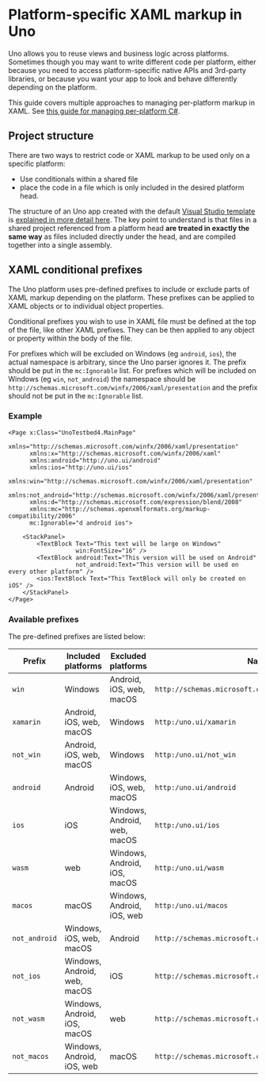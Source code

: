 # Platform-specific XAML markup in Uno

Uno allows you to reuse views and business logic across platforms. Sometimes though you may want to write different code per platform, either because you need to access platform-specific native APIs and 3rd-party libraries, or because you want your app to look and behave differently depending on the platform. 

This guide covers multiple approaches to managing per-platform markup in XAML. See [this guide for managing per-platform C#](platform-specific-csharp.md).

## Project structure

There are two ways to restrict code or XAML markup to be used only on a specific platform:
 * Use conditionals within a shared file
 * place the code in a file which is only included in the desired platform head.
 
 The structure of an Uno app created with the default [Visual Studio template](https://marketplace.visualstudio.com/items?itemName=nventivecorp.uno-platform-addin) is [explained in more detail here](uno-app-solution-structure.md). The key point to understand is that files in a shared project referenced from a platform head **are treated in exactly the same way** as files included directly under the head, and are compiled together into a single assembly.

## XAML conditional prefixes

The Uno platform uses pre-defined prefixes to include or exclude parts of XAML markup depending on the platform. These prefixes can be applied to XAML objects or to individual object properties.

Conditional prefixes you wish to use in XAML file must be defined at the top of the file, like other XAML prefixes. They can be then applied to any object or property within the body of the file.

For prefixes which will be excluded on Windows (eg `android`, `ios`), the actual namespace is arbitrary, since the Uno parser ignores it. The prefix should be put in the `mc:Ignorable` list. For prefixes which will be included on Windows (eg `win`, `not_android`) the namespace should be `http://schemas.microsoft.com/winfx/2006/xaml/presentation` and the prefix should not be put in the `mc:Ignorable` list.

### Example

```xaml
<Page x:Class="UnoTestbed4.MainPage"
	  xmlns="http://schemas.microsoft.com/winfx/2006/xaml/presentation"
	  xmlns:x="http://schemas.microsoft.com/winfx/2006/xaml"
	  xmlns:android="http://uno.ui/android"
	  xmlns:ios="http://uno.ui/ios"
	  xmlns:win="http://schemas.microsoft.com/winfx/2006/xaml/presentation"
	  xmlns:not_android="http://schemas.microsoft.com/winfx/2006/xaml/presentation"
	  xmlns:d="http://schemas.microsoft.com/expression/blend/2008"
	  xmlns:mc="http://schemas.openxmlformats.org/markup-compatibility/2006"
	  mc:Ignorable="d android ios">

	<StackPanel>
		<TextBlock Text="This text will be large on Windows"
				   win:FontSize="16" />
		<TextBlock android:Text="This version will be used on Android"
				   not_android:Text="This version will be used on every other platform" />
		<ios:TextBlock Text="This TextBlock will only be created on iOS" />
	</StackPanel>
</Page>
```

### Available prefixes

The pre-defined prefixes are listed below:

| Prefix        | Included platforms           | Excluded platforms           | Namespace                                                   | Put in `mc:Ignorable`? |
|---------------|------------------------------|------------------------------|-------------------------------------------------------------|------------------------|
| `win`         | Windows                      | Android, iOS, web, macOS     | `http://schemas.microsoft.com/winfx/2006/xaml/presentation` | no                     |
| `xamarin`     | Android, iOS, web, macOS     | Windows                      | `http:/uno.ui/xamarin`                | yes                    |
| `not_win`     | Android, iOS, web, macOS     | Windows                      | `http:/uno.ui/not_win`                | yes                    |
| `android`     | Android                      | Windows, iOS, web, macOS     | `http:/uno.ui/android`                | yes                    |
| `ios`         | iOS                          | Windows, Android, web, macOS | `http:/uno.ui/ios`                    | yes                    |
| `wasm`        | web                          | Windows, Android, iOS, macOS | `http:/uno.ui/wasm`                   | yes                    |
| `macos`       | macOS                        | Windows, Android, iOS, web   | `http:/uno.ui/macos`                  | yes                    |
| `not_android` | Windows, iOS, web, macOS     | Android                      | `http://schemas.microsoft.com/winfx/2006/xaml/presentation` | no                     |
| `not_ios`     | Windows, Android, web, macOS | iOS                          | `http://schemas.microsoft.com/winfx/2006/xaml/presentation` | no                     |
| `not_wasm`    | Windows, Android, iOS, macOS | web                          | `http://schemas.microsoft.com/winfx/2006/xaml/presentation` | no                     |
| `not_macos`   | Windows, Android, iOS, web   | macOS                        | `http://schemas.microsoft.com/winfx/2006/xaml/presentation` | no                     |